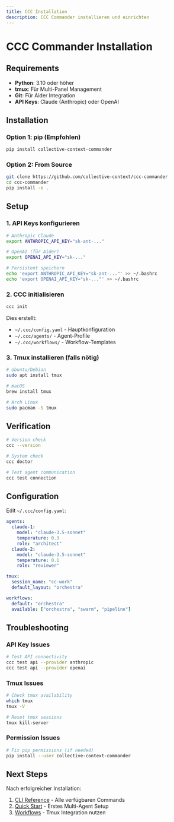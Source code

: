 ```yaml
---
title: CCC Installation
description: CCC Commander installieren und einrichten
---
```


# CCC Commander Installation

## Requirements

- **Python**: 3.10 oder höher
- **tmux**: Für Multi-Panel Management
- **Git**: Für Aider Integration
- **API Keys**: Claude (Anthropic) oder OpenAI

## Installation

### Option 1: pip (Empfohlen)
```bash
pip install collective-context-commander
```

### Option 2: From Source
```bash
git clone https://github.com/collective-context/ccc-commander
cd ccc-commander
pip install -e .
```

## Setup

### 1. API Keys konfigurieren
```bash
# Anthropic Claude
export ANTHROPIC_API_KEY="sk-ant-..."

# OpenAI (für Aider)
export OPENAI_API_KEY="sk-..."

# Persistent speichern
echo 'export ANTHROPIC_API_KEY="sk-ant-..."' >> ~/.bashrc
echo 'export OPENAI_API_KEY="sk-..."' >> ~/.bashrc
```

### 2. CCC initialisieren
```bash
ccc init
```

Dies erstellt:
- `~/.ccc/config.yaml` - Hauptkonfiguration
- `~/.ccc/agents/` - Agent-Profile
- `~/.ccc/workflows/` - Workflow-Templates

### 3. Tmux installieren (falls nötig)
```bash
# Ubuntu/Debian
sudo apt install tmux

# macOS
brew install tmux

# Arch Linux
sudo pacman -S tmux
```

## Verification

```bash
# Version check
ccc --version

# System check
ccc doctor

# Test agent communication
ccc test connection
```

## Configuration

Edit `~/.ccc/config.yaml`:

```yaml
agents:
  claude-1:
    model: "claude-3.5-sonnet"
    temperature: 0.3
    role: "architect"
  claude-2:
    model: "claude-3.5-sonnet" 
    temperature: 0.1
    role: "reviewer"

tmux:
  session_name: "cc-work"
  default_layout: "orchestra"

workflows:
  default: "orchestra"
  available: ["orchestra", "swarm", "pipeline"]
```

## Troubleshooting

### API Key Issues
```bash
# Test API connectivity
ccc test api --provider anthropic
ccc test api --provider openai
```

### Tmux Issues
```bash
# Check tmux availability
which tmux
tmux -V

# Reset tmux sessions
tmux kill-server
```

### Permission Issues
```bash
# Fix pip permissions (if needed)
pip install --user collective-context-commander
```

## Next Steps

Nach erfolgreicher Installation:
1. [CLI Reference](/ccc/cli/) - Alle verfügbaren Commands
2. [Quick Start](/quickstart/4-agent-setup/) - Erstes Multi-Agent Setup
3. [Workflows](/agents/tmux-workflows/) - Tmux Integration nutzen